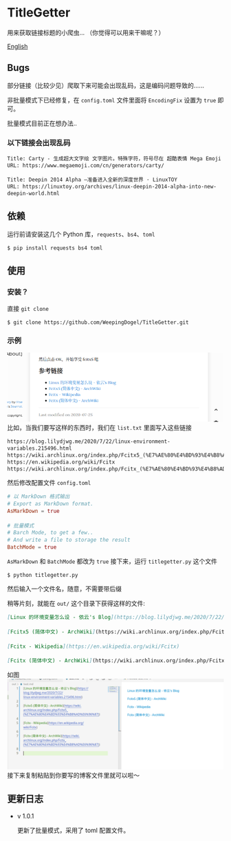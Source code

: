 # TitleGetter
用来获取链接标题的小爬虫...
（你觉得可以用来干嘛呢？）

[English](README_EN.md)



## Bugs

部分链接（比较少见）爬取下来可能会出现乱码，这是编码问题导致的......

非批量模式下已经修复，在 `config.toml` 文件里面将 `EncodingFix` 设置为 `true` 即可。

批量模式目前正在想办法..

### 以下链接会出现乱码
```
Title: Carty - 生成超大文字绘 文字图片。特殊字符，符号尽在 超酷表情 Mega Emoji
URL: https://www.megaemoji.com/cn/generators/carty/

Title: Deepin 2014 Alpha –准备进入全新的深度世界 · LinuxTOY
URL: https://linuxtoy.org/archives/linux-deepin-2014-alpha-into-new-deepin-world.html

```

## 依赖
运行前请安装这几个 Python 库，`requests`、`bs4`、`toml`

```
$ pip install requests bs4 toml
```
## 使用
### 安装？
直接 `git clone`
```
$ git clone https://github.com/WeepingDogel/TitleGetter.git
```
### 示例
![](Pics/2020-09-13_00-17.png)
比如，当我们要写这样的东西时，我们在 `list.txt` 里面写入这些链接
```
https://blog.lilydjwg.me/2020/7/22/linux-environment-variables.215496.html
https://wiki.archlinux.org/index.php/Fcitx5_(%E7%AE%80%E4%BD%93%E4%B8%AD%E6%96%87)
https://en.wikipedia.org/wiki/Fcitx
https://wiki.archlinux.org/index.php/Fcitx_(%E7%AE%80%E4%BD%93%E4%B8%AD%E6%96%87)
```
然后修改配置文件 `config.toml`
```toml
# 以 MarkDown 格式输出
# Export as MarkDown format.
AsMarkDown = true

# 批量模式
# Barch Mode, to get a few..
# And write a file to storage the result
BatchMode = true
```
`AsMarkDown` 和 `BatchMode` 都改为 `true`
接下来，运行 `titlegetter.py` 这个文件
```
$ python titlegetter.py
```
然后输入一个文件名，随意，不需要带后缀

稍等片刻，就能在 `out/` 这个目录下获得这样的文件:
```markdown
[Linux 的环境变量怎么设 - 依云's Blog](https://blog.lilydjwg.me/2020/7/22/linux-environment-variables.215496.html)

[Fcitx5 (简体中文) - ArchWiki](https://wiki.archlinux.org/index.php/Fcitx5_(%E7%AE%80%E4%BD%93%E4%B8%AD%E6%96%87))

[Fcitx - Wikipedia](https://en.wikipedia.org/wiki/Fcitx)

[Fcitx (简体中文) - ArchWiki](https://wiki.archlinux.org/index.php/Fcitx_(%E7%AE%80%E4%BD%93%E4%B8%AD%E6%96%87))
```
如图
![](Pics/2020-09-13_00-28.png)
接下来复制粘贴到你要写的博客文件里就可以啦～

## 更新日志

* v 1.0.1

    更新了批量模式，采用了 toml 配置文件。
